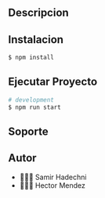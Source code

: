 

## Descripcion 



## Instalacion

```bash
$ npm install
```

## Ejecutar Proyecto 

```bash
# development
$ npm run start


```



## Soporte




## Autor

- 🧑🏻‍💻 Samir Hadechni
- 🧑🏻‍💻 Hector Mendez






